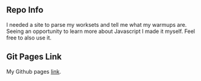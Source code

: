 ## Repo Info
I needed a site to parse my worksets and tell me what my warmups are. Seeing an opportunity to learn more about Javascript I made it myself. Feel free to also use it.


## Git Pages Link
My Github pages [link](https://eliya-g.github.io/Barbell-Workout-Planner/).

